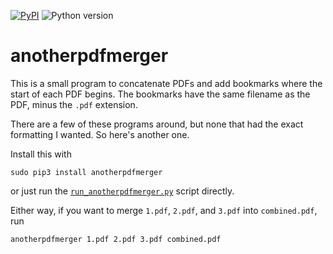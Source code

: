 [![PyPI](https://img.shields.io/pypi/v/anotherpdfmerger.svg)](https://pypi.org/project/anotherpdfmerger/)
![Python version](https://img.shields.io/badge/python-3-blue.svg)

# anotherpdfmerger

This is a small program to concatenate PDFs and add bookmarks where the
start of each PDF begins. The bookmarks have the same filename as the
PDF, minus the `.pdf` extension.

There are a few of these programs around, but none that had the exact
formatting I wanted. So here's another one.

Install this with

```
sudo pip3 install anotherpdfmerger
```

or just run the [`run_anotherpdfmerger.py`](run_anotherpdfmerger.py)
script directly.

Either way, if you want to merge `1.pdf`, `2.pdf`, and `3.pdf` into
`combined.pdf`, run

```
anotherpdfmerger 1.pdf 2.pdf 3.pdf combined.pdf
```
